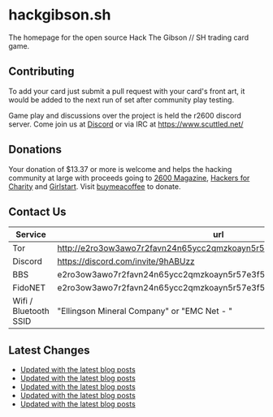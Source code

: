 # hackgibson.sh
The homepage for the open source Hack The Gibson // SH trading card game.


## Contributing

To add your card just submit a pull request with your card's front art, it would be added to the next run of set after community play testing.

Game play and discussions over the project is held the r2600 discord server. Come join us at [Discord](https://discord.com/invite/9hABUzz) or via IRC at https://www.scuttled.net/


## Donations

Your donation of $13.37 or more is welcome and helps the hacking community at large with proceeds going to [2600 Magazine](https://2600.com/), [Hackers for Charity](https://hackersforcharity.org) and [Girlstart](https://girlstart.org).  Visit [buymeacoffee](https://www.buymeacoffee.com/hackgibson.sh) to donate.


## Contact Us

Service | url
-|-
Tor | http://e2ro3ow3awo7r2favn24n65ycc2qmzkoayn5r57e3f56nvjwdcgg32ad.onion
Discord | https://discord.com/invite/9hABUzz
BBS | e2ro3ow3awo7r2favn24n65ycc2qmzkoayn5r57e3f56nvjwdcgg32ad.onion:23
FidoNET | e2ro3ow3awo7r2favn24n65ycc2qmzkoayn5r57e3f56nvjwdcgg32ad.onion:24554
Wifi / Bluetooth SSID | "Ellingson Mineral Company" or "EMC Net - <fidonet address>"

## Latest Changes
<!-- BLOG-POST-LIST:START -->
- [Updated with the latest blog posts](https://github.com/DFW2600/hackgibson.sh/commit/9eccdfb1f0416b87dd183b955d03e7424e283417)
- [Updated with the latest blog posts](https://github.com/DFW2600/hackgibson.sh/commit/2f8e0061d1288a0ea11f5fc838f3463045d3ec33)
- [Updated with the latest blog posts](https://github.com/DFW2600/hackgibson.sh/commit/aec15b2aeb3885fcd9fc1a12491c4e7de0c4f6ab)
- [Updated with the latest blog posts](https://github.com/DFW2600/hackgibson.sh/commit/b81f95d1909a61da34b03362dc36e519402d43fa)
- [Updated with the latest blog posts](https://github.com/DFW2600/hackgibson.sh/commit/8edeaf0e60bbbde0ae029d9a64a9505f32c8c836)
<!-- BLOG-POST-LIST:END -->
